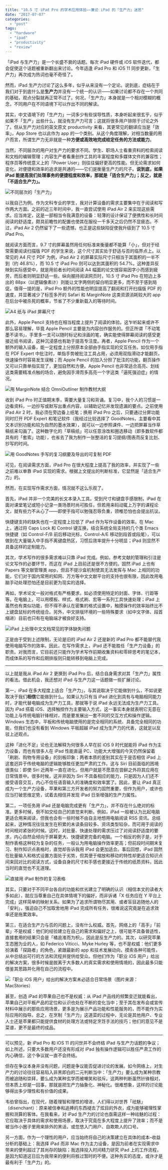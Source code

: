 ```yaml
---
title: "10.5 寸 iPad Pro 的学术应用体验——兼论 iPad 的「生产力」迷思"
date: "2017-07-07"
categories: 
  - "post"
tags: 
  - "hardware"
  - "ipad"
  - "productivity"
  - "review"
---
```


「iPad 与生产力」是一个长盛不衰的话题。每次 iPad 硬件或 iOS 软件迭代，都会促使这个话题被重新翻出来讨论。今年适逢 iPad Pro 和 iOS 11 同步更新，「生产力」再次成为热词也毫不奇怪了。

然而，iPad 生产力讨论了这么多年，似乎从来没有一个定论。说到底，症结在于我们对于到底什么是**生产力**并没有一个统一的认识——如果讨论都不存在一个共同的基础，观点分裂就再正常不过了。何况，「生产力」本身就是一个相对模糊的概念，不同用户在不同语境下可以作出不同的解读。

其实，中文语境下的「生产力」一词多少有些误导性质，本身听起来很玄乎，似乎如果不「生产」出些什么，就没有生产力可言；这就将很多用户排除于讨论之外了。但从生产力对应的英文原文 productivity 来看，其更常见的翻译应当是「效率」，App Store 也以此作为 app 的一个类别。从这个角度理解，对相当数量的用户而言，所谓生产力无非就是一种**方便或高效地完成给定任务的方法或能力**。

当然，不同层次的用户对生产力的要求不同。学生、职场人士看重资料的检索阅读和文档的编辑管理；内容生产者看重创作工具的丰富程度和多媒体文件的兼容性；程序员等传统意义上的「Power User」则往往偏好更高的性能。但无论需求如何变化，对便捷和效率的追求是共通的——它们是衡量生产力的尺子。**说到底，如果 iPad 能提高我们处理事务的便捷程度和效率，那就是「适合生产力」；反之，就是「不适合生产力」。**

![不同层次的「生产力」](https://ww1.sinaimg.cn/large/73403117gy1fhbh56rzy8j21hc0u07b2.jpg)

以我自己为例。作为文科专业的学生，我对计算设备的需求主要集中在于阅读和写作两大方面。之前的近三年时间中，我一直尝试使用 iPad Air 2 来实现这些需求。应当肯定，这是一部相当令我满意的设备：轻薄的设计保证了便携性和长时间阅读的舒适度，颇具前瞻性的配置也使其在服役一千多天之后仍然不显疲态。不过，iPad Air 2 仍然留下了一些遗憾，也正是这些缺陷促使我升级到了 10.5 寸 iPad Pro。

就阅读方面而言，9.7 寸的屏幕虽然用任何标准来衡量都不能算「小」，但对于经常需要阅读扫描版 PDF 的学生来说，这个尺寸其实处于舒适与否的临界点上。以常见的 A4 尺寸 PDF 为例，iPad Air 2 的屏幕实际尺寸只相当于其面积的一半不到（约 46.8%），而 10.5 寸 iPad Pro 则可以达到其面积的 54.7%。这种差异反映到实际感受中，就是用前者长时间阅读 A4 幅面的论文很容易因字小而感到疲劳，而后者则明显舒适一些。纵向握持阅读网页时，10.5 寸 iPad Pro 在短边上多出的 88px（以逻辑像素计）则能让文字两侧的留白明显更多，而不至于感到局促。值得一提的是，iPad Pro 额外的性能也明显提高了翻阅和打开扫描版 PDF 的速度，并显著减少了标签多开的 Safari 和 MarginNote 这类资源消耗较大的 app 在后台中被杀死的概率，节省了不少重新载入的等待时间。

![A4 纸与 iPad 屏幕尺寸](https://ww1.sinaimg.cn/large/73403117gy1fheqeq0faaj223w1kwq96.jpg)

此外，Apple Pencil 支持也在相当程度上提升了阅读的体验。这乍听起来或许不那么容易理解，毕竟 Apple Pencil 主要是为内容创作服务的。但正所谓「不动笔墨不读书」，手里多一支可以随时标记和涂画的笔，确实能使得屏幕阅读的感受更接近纸书阅读，这种沉浸感也有助于提高专注度。再者，Apple Pencil 作为一个额外的输入设备，能一定程度上分担原本全部由手指实现的交互任务。如仅用手指在 PDF Expert 中批注时，单指手势被批注工具占用，必须用双指滑动才能翻页，快速操作时容易发生误触；而 Apple Pencil 的加入分担了批注的功能，翻页操作又可以只靠单指实现了，更加自然和方便。Apple Pencil 也非常适合高亮、划线这类需要精准点触的场合，避免因手滑而多高亮一个字这类「逼死强迫症」的情况。

![用 MarginNote 结合 OmniOutliner 制作教材大纲](https://ww1.sinaimg.cn/large/73403117gy1fhbh5l0urhj223w1kwhdu.jpg)

收到 iPad Pro 时正值期末季，需要大量复习和背诵。复习中，我个人的习惯是一边看资料，一边抄写或默写出重点内容，以辅助记忆并发现遗漏的要点。之前使用 iPad Air 2 时，我必须在旁边备上纸笔；换用 iPad Pro 之后，只要通过分屏功能同时打开 PDF Expert 和笔记软件（我经过比较选择了 GoodNotes，主要看中其文本识别功能和较为自然的墨水效果），就可以一边参照课件、一边把屏幕当作草稿纸来勾画了。这种数字化的「草稿纸」可以任意涂改和圈选移动（即多数软件都具有的「套索」功能），也省去了我为制作一张整洁的复习提纲/图表而反复比划、抄写的时间。

![用 GoodNotes 手写的复习纲要及导出的可复制 PDF](https://ww1.sinaimg.cn/large/73403117gy1fhbh5i3j3dj223w1kwu0z.jpg)

可见，在阅读需求方面，iPad Pro 在很大程度上提高了我的效率，并实现了一些之前难以单靠 iPad 实现的需求。根据上文提出的判断标准，它显然是「适合生产力」的。

然而，在实现写作需求方面，情况就不这么乐观了。

首先，iPad 并非一个完美的长文本录入工具。受到尺寸和键盘手感限制，iPad 在面对课堂笔记或短小记录一类场景时尚可胜任，但若用来码动辄上万字的课程论文，就有些力不从心了——即使手指可以勉强忍辱负重，颈椎恐怕也会提出抗议。

快捷键支持的缺失也在一定程度上拉低了 iPad 作为写作设备的效率。在 Mac 上，通过将 Caps Lock 和 Control 键互换，结合系统全局支持的几个类 Emacs 快捷键（如 Control-F/B 前后移动光标，Control-A/E 移动到段首或段尾），可以做到在大量输入中手指不离键盘热区，习惯后效率提升十分明显；iPad 则显然不具备这样的定制能力。

其次，学术写作的很多需求难以只靠 iPad 完成。例如，参考文献的管理和引注是论文写作的必要环节，而这在 iPad 上目前还是很不方便的。固然 iPad 上也有 Papers 等文献管理类 app，但且不提沙盒机制使其无法发挥与 Mac 上相同的功能，它们对于国内常用的知网、万方等中文文献平台的支持也很有限，因此改用电脑手动处理恐怕还是目前更为现实的选择。

再如，学术论文一般对格式有严格要求，如必须使用特定的封面、字体、行距等等。在电脑上，可以用模板、样式、格式刷、宏等一系列工具快速处理；iPad 上虽然也有类似功能，但不得不承认在密集的格式设置中，触摸操作的效率始终比不上键盘鼠标的传统组合。另外，中文排版环境的一些特殊要求（如中文字体、段首缩进）目前也只有在电脑端才被良好支持。

![iPad 上处理中文文档常见的字体缺失问题](https://ww1.sinaimg.cn/large/73403117gy1fhbh57vvhdj223w1kwtsr.jpg)

正是由于受到上述限制，无论是旧的 iPad Air 2 还是新的 iPad Pro 都不能替代我使用电脑写作的效率。因此，在写作需求上，iPad 还不能胜任「生产力设备」的职责。对我而言，它目前还只能作为学术写作前期收集资料和零碎思考的笔记本，而成体系的写作和后期排版则只能转移到电脑上完成。

* * *

以上就是我从 iPad Air 2 更换到 iPad Pro 后，结合自身需求对其「生产力」属性的看法。借此机会，我还想对 iPad 与生产力这一话题做一些扩展讨论。

第一，iPad 在多大程度上适合「生产力」，与其说取决于它能做到什么，不如说更取决于我们**相信**它能做到什么。如果认为只有当 iPad 进化到具有与电脑相同能力时，才能代替电脑成为生产力工具，那就等于说 iPad 永远无法成为生产力工具。因为 iPad 搭载 iOS、选择触控作为主要输入方式，这一事实本身就表明它无意在功能上与传统电脑针锋相对，而是要发展出一套不同的交互方式和操作逻辑。Windows 生态中，平板和传统电脑使用的是完全相同的系统、具备完全相同的功能，但我们也没有看到 Windows 平板超越 iPad 成为生产力的代表，这就足以反驳上述观点。

这种「进化不足」论也无法解释为何很多人早在前 iOS 9 时代就能将 iPad 作为主力设备，而也有很多人在 iPad 性能直逼 PC、功能大大增强的今天仍然保留着「刷剧、购物专用设备」的刻板印象；两者本质的差别其实在于是否相信 iPad 上这套迥异于传统电脑的逻辑能够胜任更加严肃的工作。这与 Siri 目前面临的困境很类似：即使 Siri 近两年一直在进化，但用户就是不愿意在尝鲜之外将其应用在日常情景中。很多时候，这并非因为 Siri 不具备相应的能力，只是因为人们还不接受语音交互，内心不信任语音输入的准确度和效率罢了。因此，要让 iPad 真正成为一个生产力设备，苹果和第三方开发者的努力固然重要，但作为用户，或许也应当打破思维定势，试着去相信并发现 iPad 日渐增强的生产力属性。

第二，一项任务用 iPad 还是电脑完成更有「生产力」，并不存在什么绝对的标准。更多时候，倒不如交给自己的直觉来判断。例如，iPad 一般被认为比起电脑更适合用来阅读，但我也会有一些时候不由自主地想用电脑阅读 RSS 资讯。总结起来，这种情况往往发生在积累的未读条目较多、资讯类型较杂，而可用于阅读的时间相对紧张的时候。这时，对批量、快速处理的需求压过了对阅读舒适度的要求，内心自然会倾向于屏幕更大、快捷键更完备的电脑。一个相反的例子是，对于制作表格这种较为复杂的任务，一般认为用电脑操作效率更高；但前段时间期末复习、制作知识点表格时，直觉却告诉我用 iPad 会更加适合。事后回想，iPad 固然在批量输入和格式设置方面处于劣势，但其便于缩放和移动的特性却更适合知识点间来回对比的阅读方式，设备自身的尺寸和手感也更接近于传统的纸质资料，因此当时的直觉也不无道理。

![直接用 iPad 制作的复习表格](https://ww1.sinaimg.cn/large/73403117gy1fhbh59t4tmj223w1kwe7a.jpg)

其实，只要对于不同平台各自的功能和优劣建立了明确的认识（相信本文的读者大多如此），就应当尊重自己在具体情境下的偏好，而非诉诸「X 任务应在 Y 平台上完成」这样简单的映射关系。如果为了追求所谓物尽其用、或者盲目追随他人的「安利」，强迫自己不加取舍地用 iPad 完成所有任务，很难说这究竟是在追求效率还是拖累效率。

第三，在适合生产力与否的问题上，没有什么权威。首先，网络上的「高手」「前辈」不是权威：他们的经验建立在自己的需求和偏好之上，很可能不具备普适性，直接套用的结果只会是「橘逾淮而为枳」，因此是反生产力的。其次，以研究苹果生态圈为业的人，如 Federico Viticci、Myke Hurley 等，也不是权威：他们更多扮演着「探路者」的角色，紧跟最新的 app 和技术发展动向，摸索各种可能性，从中总结出可行的方法和流程并提供给受众。但他们作为「职业 iOS 用户」给出的解决方案，很多时候是脱离于大多数人的真实需求和使用情境的，因此最多只能借鉴其思路并化用在自己的流程中。

![「职业 iOS 用户」给出的解决方案未必适合日常场景（图片来源：MacStories）](https://ww1.sinaimg.cn/large/73403117gy1fhbh5c4538j235s2dc1kx.jpg)

甚至，创造 iPad 的苹果自己也不是权威：从 iPad 产品线的频繁变迁就能看出，苹果自己对平板产品的定位和认识也处在不断的变化当中；至于其在发布会或宣传材料中展示的那些应用场景，更多是为展示产品功能和性能服务的，而不能作为实际应用的指导。总之，在烹制「生产力」这道菜的过程中，无论是其他用户、专业人士还是苹果都只能提供食材的处理方法或特定烹饪手法的技巧；他们的意见不是菜谱，更不是最终的成品。

* * *

可以预见，新 iPad Pro 和 iOS 11 的问世并不会终结 iPad 与生产力话题的争议；如上所述，只要大多数用户还没有形成对 iPad 独有操作逻辑可以胜任严肃工作的内心确信，这个争议就一直不会终结。

但存在争议本身并没有问题，问题是争议能否促进讨论的发展。如今网络上，对生产力的讨论往往容易陷入非黑即白的二元判断当中：「生产力」要么成为某种宗教而被追随和崇拜，要么成为某种玄学而被嘲笑和驳斥。这两种判断虽然针锋相对，但本质上却是一回事，那就是把生产力抽象化、神秘化。很难想象，这样的讨论能够得出多少理性和有价值的成果。

韦伯曾指出，在现代，随着理智和理性的增进，人们得以对世界「祛魅」（disenchant）：原来被信奉和追捧的东西褪去了炫目的外衣，成为能够被理性掌握和测算的客体。在我看来，对 iPad 生产力的讨论也亟需这样一种祛魅的过程：它应取决于具体的需求和使用场景，取决于究竟在多大程度上提升了效率；而不是被当作小圈子里用来排外的黑话，或忽悠入门用户、自欺欺人的口号。

另一方面，作为一个理性的用户，应当始终将自己的决策建立在具体的成本–收益分析的基础上：我选择 iPad 而非 Mac 作为主力设备，是因为前者在实现需求中带来的便利超过了其尚存的缺陷；我选择投入时间精力研究 iPad 上的工作流程，是因为知道这日后为我带来的便利将胜过暂时的不便。这种务实的态度，或许才是最有利于「生产力」的。
